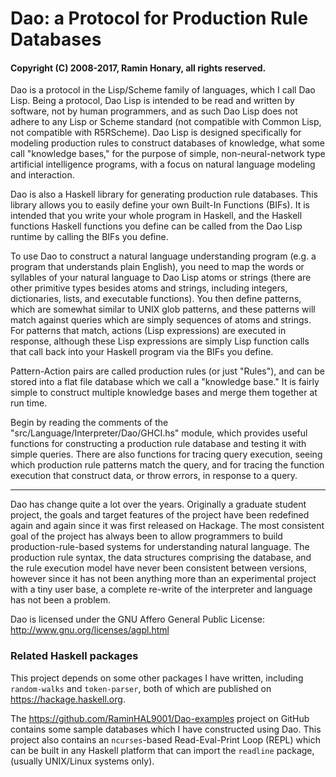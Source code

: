 # Dao: a Protocol for Production Rule Databases

#### Copyright (C) 2008-2017, Ramin Honary, all rights reserved.

Dao is a protocol in the Lisp/Scheme family of languages, which I call Dao Lisp.
Being a protocol, Dao Lisp is intended to be read and written by software, not
by human programmers, and as such Dao Lisp does not adhere to any Lisp or Scheme
standard (not compatible with Common Lisp, not compatible with R5RScheme). Dao
Lisp is designed specifically for modeling production rules to construct
databases of knowledge, what some call "knowledge bases," for the purpose of
simple, non-neural-network type artificial intelligence programs, with a focus
on natural language modeling and interaction.

Dao is also a Haskell library for generating production rule databases. This
library allows you to easily define your own Built-In Functions (BIFs). It is
intended that you write your whole program in Haskell, and the Haskell functions
Haskell functions you define can be called from the Dao Lisp runtime by calling
the BIFs you define.

To use Dao to construct a natural language understanding program (e.g. a
program that understands plain English), you need to map the words or syllables
of your natural language to Dao Lisp atoms or strings (there are other
primitive types besides atoms and strings, including integers, dictionaries,
lists, and executable functions). You then define patterns, which are somewhat
similar to UNIX glob patterns, and these patterns will match against queries
which are simply sequences of atoms and strings. For patterns that match,
actions (Lisp expressions) are executed in response, although these Lisp
expressions are simply Lisp function calls that call back into your Haskell
program via the BIFs you define.

Pattern-Action pairs are called production rules (or just "Rules"), and can be
stored into a flat file database which we call a "knowledge base." It is fairly
simple to construct multiple knowledge bases and merge them together at run
time.

Begin by reading the comments of the "src/Language/Interpreter/Dao/GHCI.hs"
module, which provides useful functions for constructing a production rule
database and testing it with simple queries. There are also functions for
tracing query execution, seeing which production rule patterns match the query,
and for tracing the function execution that construct data, or throw errors, in
response to a query.

--------------------------------------------------------------------------------

Dao has change quite a lot over the years. Originally a graduate student
project, the goals and target features of the project have been redefined again
and again since it was first released on Hackage. The most consistent goal of
the project has always been to allow programmers to build production-rule-based
systems for understanding natural language. The production rule syntax, the data
structures comprising the database, and the rule execution model have never been
consistent between versions, however since it has not been anything more than an
experimental project with a tiny user base, a complete re-write of the
interpreter and language has not been a problem.

Dao is licensed under the GNU Affero General Public License:
	http://www.gnu.org/licenses/agpl.html

### Related Haskell packages

This project depends on some other packages I have written, including
`random-walks` and `token-parser`, both of which are published on
<https://hackage.haskell.org>.

The <https://github.com/RaminHAL9001/Dao-examples> project on GitHub contains
some sample databases which I have constructed using Dao. This project also
contains an `ncurses`-based Read-Eval-Print Loop (REPL) which can be built in
any Haskell platform that can import the `readline` package, (usually
UNIX/Linux systems only).

